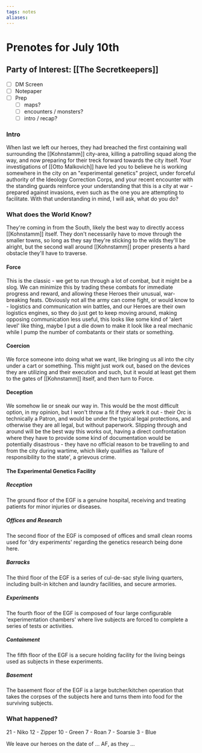 ```yaml
---
tags: notes
aliases:
---
```


# Prenotes for July 10th
## Party of Interest: [[The Secretkeepers]]
- [ ] DM Screen
- [ ] Notepaper
- [ ] Prep
	- [ ] maps?
	- [ ] encounters / monsters?
	- [ ] intro / recap?

### Intro

When last we left our heroes, they had breached the first containing wall surrounding the [[Kohnstamm]] city-area, killing a patrolling squad along the way, and now preparing for their treck forward towards the city itself. Your investigations of [[Otto Malkovich]] have led you to believe he is working somewhere in the city on an "experimental genetics" project, under forceful authority of the Ideology Correction Corps, and your recent encounter with the standing guards reinforce your understanding that this is a city at war - prepared against invasions, even such as the one you are attempting to facilitate. With that understanding in mind, I will ask, what do you do?

### What does the World Know?
They're coming in from the South, likely the best way to directly access [[Kohnstamm]] itself. They don't necessarily have to move through the smaller towns, so long as they say they're sticking to the wilds they'll be alright, but the second wall around [[Kohnstamm]] proper presents a hard obstacle they'll have to traverse.

#### Force
This is the classic - we get to run through a lot of combat, but it might be a slog. We can minimize this by trading these combats for immediate progress and reward, and allowing these Heroes their unusual, war-breaking feats. Obviously not all the army can come fight, or would know to - logistics and communication win battles, and our Heroes are their own logistics engines, so they do just get to keep moving around, making opposing communication less useful, this looks like some kind of 'alert level' like thing, maybe I put a die down to make it look like a real mechanic while I pump the number of combatants or their stats or something.
#### Coercion
We force someone into doing what we want, like bringing us all into the city under a cart or something. This might just work out, based on the devices they are utilizing and their execution and such, but it would at least get them to the gates of [[Kohnstamm]] itself, and then turn to Force.
#### Deception
We somehow lie or sneak our way in. This would be the most difficult option, in my opinion, but I won't throw a fit if they work it out - their Orc is technically a Patron, and would be under the typical legal protections, and otherwise they are all legal, but without paperwork. Slipping through and around will be the best way this works out, having a direct confrontation where they have to provide some kind of documentation would be potentially disastrous - they have no official reason to be travelling to and from the city during wartime, which likely qualifies as 'failure of responsibility to the state', a grievous crime.

#### The Experimental Genetics Facility
##### Reception
The ground floor of the EGF is a genuine hospital, receiving and treating patients for minor injuries or diseases.

##### Offices and Research
The second floor of the EGF is composed of offices and small clean rooms used for 'dry experiments' regarding the genetics research being done here.

##### Barracks
The third floor of the EGF is a series of cul-de-sac style living quarters, including built-in kitchen and laundry facilities, and secure armories. 

##### Experiments
The fourth floor of the EGF is composed of four large configurable 'experimentation chambers' where live subjects are forced to complete a series of tests or activities.

##### Containment
The fifth floor of the EGF is a secure holding facility for the living beings used as subjects in these experiments.

##### Basement
The basement floor of the EGF is a large butcher/kitchen operation that takes the corpses of the subjects here and turns them into food for the surviving subjects.

### What happened?
21 - Niko
12 - Zipper
10 - Green
7 - Roan
7 - Soarsie
3 - Blue

We leave our heroes on the date of ... AF, as they ...
